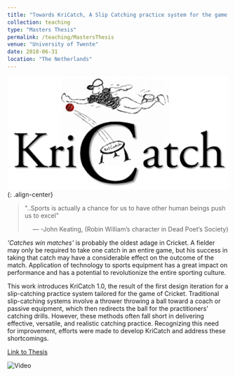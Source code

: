 ```yaml
---
title: "Towards KriCatch, A Slip Catching practice system for the game of Cricket"
collection: teaching
type: "Masters Thesis"
permalink: /teaching/MastersThesis
venue: "University of Twente"
date: 2018-06-31
location: "The Netherlands"
---
```


![KriCatch](/images/kricatch.png){: .align-center}

> "..Sports is actually a chance for us to have other human beings push us to excel"
> <p style="text-align: right;">— -John Keating, (Robin William’s character in Dead Poet’s Society)</p>


_'Catches win matches'_ is probably the oldest adage in Cricket. A fielder may only be required to take one catch in an entire game, but his success in taking that catch may have a considerable effect on the outcome of the match. Application of technology to sports equipment has a great impact on performance and has a potential to revolutionize the entire sporting culture.

This work introduces KriCatch 1.0, the result of the first design iteration for a slip-catching practice system tailored for the game of Cricket. Traditional slip-catching systems involve a thrower throwing a ball toward a coach or passive equipment, which then redirects the ball for the practitioners' catching drills. However, these methods often fall short in delivering effective, versatile, and realistic catching practice. Recognizing this need for improvement, efforts were made to develop KriCatch and address these shortcomings.

[Link to Thesis](/files/MastersThesis.pdf)

![Video](https://youtu.be/oVQNLM9X-ik)